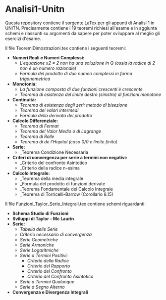 # Analisi1-Unitn
Questa repository contiene il sorgente LaTex per gli appunti di Analisi 1 in UNITN. 
Precisamente contiene i 19 teoremi richiesi all'esame e in aggiunta schemi e riassunti su argomenti da sapere per poter sviluppare al meglio gli esercizi d'esame.

Il file TeoremiDimostrazioni.tex contiene i seguenti teoremi:
- **Numeri Reali e Numeri Complessi:**
  - _L'equazione x2 = 2 non ha una soluzione in Q (ossia la radice di 2 non è un numero razionale)_
  - _Formula del prodotto di due numeri complessi in forma trigonometrica_
- **Monotonia:**
  - _La funzione composta di due funzioni crescenti è crescente_
  - _Teorema di esistenza del limite destro (sinistro) di funzioni monotone_
- **Continuità:**
  - _Teorema di esistenza degli zeri: metodo di bisezione_
  - _Teorema dei valori intermedi_
  - _Formula della derivata del prodotto_
- **Calcolo Differenziale:**
  - _Teorema di Fermat_
  - _Teorema del Valor Medio o di Lagrange_
  - _Teorema di Rolle_
  - _Teorema di de l'Hopital (caso 0/0 e limite finito)_
- **Serie:**
  - _Teorema Condizione Necessaria
- **Criteri di convergenza per serie a termini non negativi:**
  - _Criterio del confronto Asintotico
  - _Criterio della radice n-esima
- **Calcolo Integrale:**
  - _Teorema della media integrale
  - _Formula del prodotto di funzioni derivate
  - _Teorema Fondamentale del Calcolo Integrale
  - _Teorema di Torricelli-Barrow (Corollario 8.15)

Il file Funzioni_Taylor_Serie_Integrali.tex contiene schemi riguardanti:
- **Schema Studio di Funzioni**
- **Sviluppi di Taylor - Mc Laurin**
- **Serie:**
  - _Tabella delle Serie_
  - _Criterio necessario di convergenza_
  - _Serie Geometriche_
  - _Serie Armoniche_
  - _Serie Logaritmiche_
  - _Serie a Termini Positivi:_
    - _Criterio della Radice_
    - _Criterio del Rapporto_
    - _Criterio del Confronto_
    - _Criterio del Confronto Asintotico_
  - _Serie a Termini Qualunque_
  - _Serie a Segno Alterno_
- **Convergenza e Divergenza Integrali**
  
